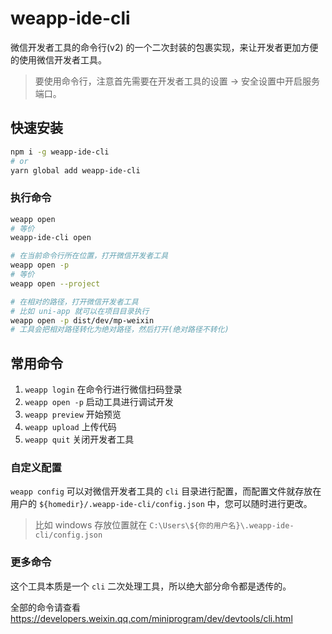 # weapp-ide-cli

微信开发者工具的命令行(v2) 的一个二次封装的包裹实现，来让开发者更加方便的使用微信开发者工具。

> 要使用命令行，注意首先需要在开发者工具的设置 -> 安全设置中开启服务端口。

## 快速安装

```sh
npm i -g weapp-ide-cli
# or
yarn global add weapp-ide-cli
```

### 执行命令

```sh
weapp open
# 等价
weapp-ide-cli open

# 在当前命令行所在位置，打开微信开发者工具
weapp open -p
# 等价
weapp open --project

# 在相对的路径，打开微信开发者工具
# 比如 uni-app 就可以在项目目录执行
weapp open -p dist/dev/mp-weixin
# 工具会把相对路径转化为绝对路径，然后打开(绝对路径不转化)
```

## 常用命令

1. `weapp login` 在命令行进行微信扫码登录
2. `weapp open -p` 启动工具进行调试开发
3. `weapp preview` 开始预览
4. `weapp upload` 上传代码
5. `weapp quit` 关闭开发者工具

### 自定义配置

`weapp config` 可以对微信开发者工具的 `cli` 目录进行配置，而配置文件就存放在用户的 `${homedir}/.weapp-ide-cli/config.json` 中，您可以随时进行更改。

> 比如 windows 存放位置就在 `C:\Users\${你的用户名}\.weapp-ide-cli/config.json`

### 更多命令

这个工具本质是一个 `cli` 二次处理工具，所以绝大部分命令都是透传的。

全部的命令请查看 <https://developers.weixin.qq.com/miniprogram/dev/devtools/cli.html>
